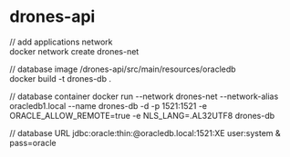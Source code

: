 # drones-api


// add applications network <br>
docker network create drones-net  <br>

// database image /drones-api/src/main/resources/oracledb  <br>
docker build -t drones-db . 
<br>

// database container
docker run --network drones-net --network-alias oracledb1.local --name drones-db -d -p 1521:1521 -e ORACLE_ALLOW_REMOTE=true -e NLS_LANG=.AL32UTF8 drones-db 
<br>

// database URL jdbc:oracle:thin:@oracledb.local:1521:XE user:system & pass=oracle